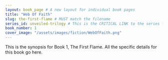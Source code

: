 ```yaml
---
layout: book_page # A new layout for individual book pages
title: "Web Of Faith"
slug: the-first-flame # MUST match the filename
series_id: unveiled-trilogy # This is the CRITICAL LINK to the series file
book_number: 1
cover_image: "/assets/images/fiction/WebOfFaith.png"
---
```


This is the synopsis for Book 1, The First Flame. All the specific details for this book go here.
